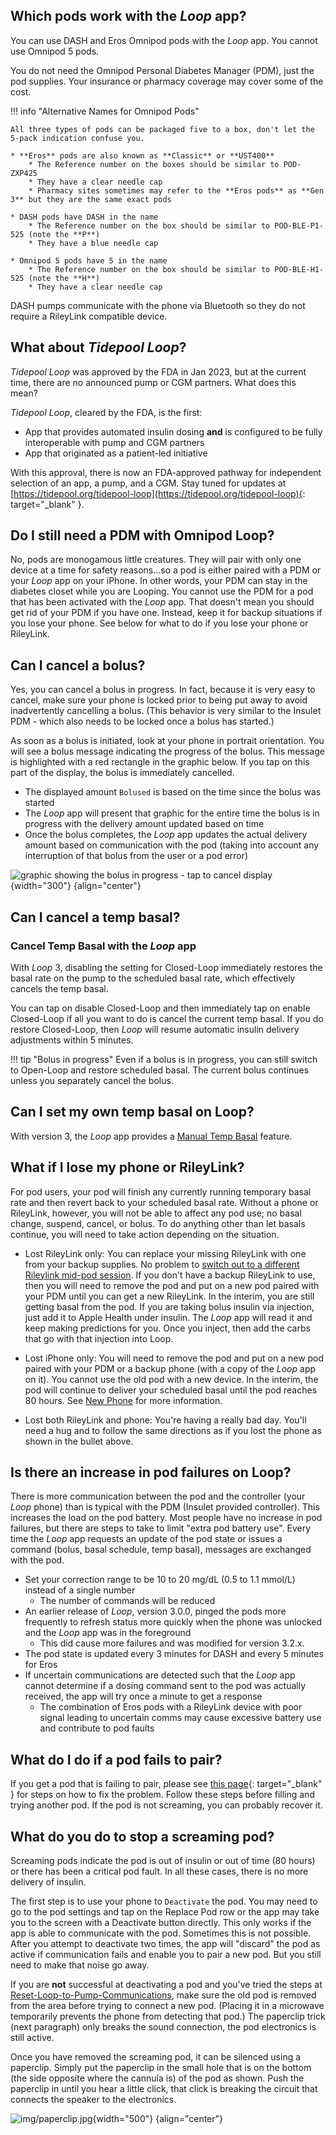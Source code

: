## Which pods work with the *Loop* app?

You can use DASH and Eros Omnipod pods with the *Loop* app. You cannot use Omnipod 5 pods.

You do not need the Omnipod Personal Diabetes Manager (PDM), just the pod supplies. Your insurance or pharmacy coverage may cover some of the cost.

!!! info "Alternative Names for Omnipod Pods"

    All three types of pods can be packaged five to a box, don't let the 5-pack indication confuse you. 

    * **Eros** pods are also known as **Classic** or **UST400**
        * The Reference number on the boxes should be similar to POD-ZXP425
        * They have a clear needle cap
        * Pharmacy sites sometimes may refer to the **Eros pods** as **Gen 3** but they are the same exact pods

    * DASH pods have DASH in the name
        * The Reference number on the box should be similar to POD-BLE-P1-525 (note the **P**)
        * They have a blue needle cap

    * Omnipod 5 pods have 5 in the name
        * The Reference number on the box should be similar to POD-BLE-H1-525 (note the **H**)
        * They have a clear needle cap

DASH pumps communicate with the phone via Bluetooth so they do not require a RileyLink compatible device.

## What about *Tidepool Loop*?

*Tidepool Loop* was approved by the FDA in Jan 2023, but at the current time, there are no announced pump or CGM partners. What does this mean?

*Tidepool Loop*, cleared by the FDA, is the first:

* App that provides automated insulin dosing **and** is configured to be fully interoperable with pump and CGM partners
* App that originated as a patient-led initiative

With this approval, there is now an FDA-approved pathway for independent selection of an app, a pump, and a CGM. Stay tuned for updates at [https://tidepool.org/tidepool-loop](https://tidepool.org/tidepool-loop){: target="_blank" }.

## Do I still need a PDM with Omnipod Loop?

No, pods are monogamous little creatures. They will pair with only one device at a time for safety reasons...so a pod is either paired with a PDM or your *Loop* app on your iPhone. In other words, your PDM can stay in the diabetes closet while you are Looping. You cannot use the PDM for a pod that has been activated with the *Loop* app. That doesn't mean you should get rid of your PDM if you have one. Instead, keep it for backup situations if you lose your phone. See below for what to do if you lose your phone or RileyLink.

## Can I cancel a bolus?

Yes, you can cancel a bolus in progress. In fact, because it is very easy to cancel, make sure your phone is locked prior to being put away to avoid inadvertently cancelling a bolus. (This behavior is very similar to the Insulet PDM - which also needs to be locked once a bolus has started.)

As soon as a bolus is initiated, look at your phone in portrait orientation.  You will see a bolus message indicating the progress of the bolus. This message is highlighted with a red rectangle in the graphic below. If you tap on this part of the display, the bolus is immediately cancelled.

* The displayed amount `Bolused` is based on the time since the bolus was started
* The *Loop* app will present that graphic for the entire time the bolus is in progress with the delivery amount updated based on time
* Once the bolus completes, the *Loop* app updates the actual delivery amount based on communication with the pod (taking into account any interruption of that bolus from the user or a pod error)

![graphic showing the bolus in progress - tap to cancel display](img/cancel-bolus.svg){width="300"}
{align="center"}

## Can I cancel a temp basal?

### Cancel Temp Basal with the *Loop* app

With *Loop* 3, disabling the setting for Closed-Loop immediately restores the basal rate on the pump to the scheduled basal rate, which effectively cancels the temp basal.

You can tap on disable Closed-Loop and then immediately tap on enable Closed-Loop if all you want to do is cancel the current temp basal. If you do restore Closed-Loop, then *Loop* will resume automatic insulin delivery adjustments within 5 minutes.

!!! tip "Bolus in progress"
    Even if a bolus is in progress, you can still switch to Open-Loop and restore scheduled basal. The current bolus continues unless you separately cancel the bolus.

## Can I set my own temp basal on Loop?

With version 3, the *Loop* app provides a [Manual Temp Basal](../loop-3/omnipod.md#manual-temp-basal) feature.

## What if I lose my phone or RileyLink?

For pod users, your pod will finish any currently running temporary basal rate and then revert back to your scheduled basal rate. Without a phone or RileyLink, however, you will not be able to affect any pod use; no basal change, suspend, cancel, or bolus. To do anything other than let basals continue, you will need to take action depending on the situation.

* Lost RileyLink only: You can replace your missing RileyLink with one from your backup supplies. No problem to [switch out to a different Rileylink mid-pod session](rileylink-faqs.md#adding-or-changing-rileylink). If you don't have a backup RileyLink to use, then you will need to remove the pod and put on a new pod paired with your PDM until you can get a new RileyLink. In the interim, you are still getting basal from the pod. If you are taking bolus insulin via injection, just add it to Apple Health under insulin. The *Loop* app will read it and keep making predictions for you. Once you inject, then add the carbs that go with that injection into Loop.

* Lost iPhone only: You will need to remove the pod and put on a new pod paired with your PDM or a backup phone (with a copy of the *Loop* app on it). You cannot use the old pod with a new device. In the interim, the pod will continue to deliver your scheduled basal until the pod reaches 80 hours. See [New Phone](new-phone.md) for more information.

* Lost both RileyLink and phone: You're having a really bad day. You'll need a hug and to follow the same directions as if you lost the phone as shown in the bullet above.

## Is there an increase in pod failures on Loop?

There is more communication between the pod and the controller (your *Loop* phone) than is typical with the PDM (Insulet provided controller). This increases the load on the pod battery. Most people have no increase in pod failures, but there are steps to take to limit "extra pod battery use". Every time the *Loop* app requests an update of the pod state or issues a command (bolus, basal schedule, temp basal), messages are exchanged with the pod.

* Set your correction range to be 10 to 20 mg/dL (0.5 to 1.1 mmol/L) instead of a single number
    * The number of commands will be reduced
* An earlier release of *Loop*, version 3.0.0, pinged the pods more frequently to refresh status more quickly when the phone was unlocked and the *Loop* app was in the foreground
    * This did cause more failures and was modified for version 3.2.x.
* The pod state is updated every 3 minutes for DASH and every 5 minutes for Eros
* If uncertain communications are detected such that the *Loop* app cannot determine if a dosing command sent to the pod was actually received, the app will try once a minute to get a response
    * The combination of Eros pods with a RileyLink device with poor signal leading to uncertain comms may cause excessive battery use and contribute to pod faults

## What do I do if a pod fails to pair?

If you get a pod that is failing to pair, please see [this page](../troubleshooting/pod-pairing.md){: target="_blank" } for steps on how to fix the problem. Follow these steps before filling and trying another pod. If the pod is not screaming, you can probably recover it.

## What do you do to stop a screaming pod?

Screaming pods indicate the pod is out of insulin or out of time (80 hours) or there has been a critical pod fault.  In all these cases, there is no more delivery of insulin.

The first step is to use your phone to `Deactivate` the pod. You may need to go to the pod settings and tap on the Replace Pod row or the app may take you to the screen with a Deactivate button directly. This only works if the app is able to communicate with the pod.  Sometimes this is not possible. After you attempt to deactivate two times, the app will "discard" the pod as active if communication fails and enable you to pair a new pod. But you still need to make that noise go away.

If you are **not** successful at deactivating a pod and you've tried the steps at [Reset-Loop-to-Pump-Communications](../troubleshooting/red-loop.md#reset-loop-to-pump-communications), make sure the old pod is removed from the area before trying to connect a new pod. (Placing it in a microwave temporarily prevents the phone from detecting that pod.) The paperclip trick (next paragraph) only breaks the sound connection, the pod electronics is still active.

Once you have removed the screaming pod, it can be silenced using a paperclip. Simply put the paperclip in the small hole that is on the bottom (the side opposite where the cannula is) of the pod as shown. Push the paperclip in until you hear a little click, that click is breaking the circuit that connects the speaker to the electronics.

![img/paperclip.jpg](img/paperclip.jpg){width="500"}
{align="center"}
